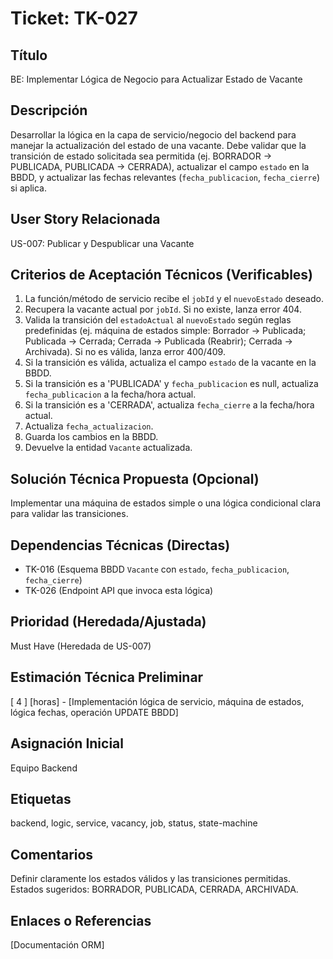 # Ticket: TK-027

## Título
BE: Implementar Lógica de Negocio para Actualizar Estado de Vacante

## Descripción
Desarrollar la lógica en la capa de servicio/negocio del backend para manejar la actualización del estado de una vacante. Debe validar que la transición de estado solicitada sea permitida (ej. BORRADOR -> PUBLICADA, PUBLICADA -> CERRADA), actualizar el campo `estado` en la BBDD, y actualizar las fechas relevantes (`fecha_publicacion`, `fecha_cierre`) si aplica.

## User Story Relacionada
US-007: Publicar y Despublicar una Vacante

## Criterios de Aceptación Técnicos (Verificables)
1.  La función/método de servicio recibe el `jobId` y el `nuevoEstado` deseado.
2.  Recupera la vacante actual por `jobId`. Si no existe, lanza error 404.
3.  Valida la transición del `estadoActual` al `nuevoEstado` según reglas predefinidas (ej. máquina de estados simple: Borrador -> Publicada; Publicada -> Cerrada; Cerrada -> Publicada (Reabrir); Cerrada -> Archivada). Si no es válida, lanza error 400/409.
4.  Si la transición es válida, actualiza el campo `estado` de la vacante en la BBDD.
5.  Si la transición es a 'PUBLICADA' y `fecha_publicacion` es null, actualiza `fecha_publicacion` a la fecha/hora actual.
6.  Si la transición es a 'CERRADA', actualiza `fecha_cierre` a la fecha/hora actual.
7.  Actualiza `fecha_actualizacion`.
8.  Guarda los cambios en la BBDD.
9.  Devuelve la entidad `Vacante` actualizada.

## Solución Técnica Propuesta (Opcional)
Implementar una máquina de estados simple o una lógica condicional clara para validar las transiciones.

## Dependencias Técnicas (Directas)
* TK-016 (Esquema BBDD `Vacante` con `estado`, `fecha_publicacion`, `fecha_cierre`)
* TK-026 (Endpoint API que invoca esta lógica)

## Prioridad (Heredada/Ajustada)
Must Have (Heredada de US-007)

## Estimación Técnica Preliminar
[ 4 ] [horas] - [Implementación lógica de servicio, máquina de estados, lógica fechas, operación UPDATE BBDD]

## Asignación Inicial
Equipo Backend

## Etiquetas
backend, logic, service, vacancy, job, status, state-machine

## Comentarios
Definir claramente los estados válidos y las transiciones permitidas. Estados sugeridos: BORRADOR, PUBLICADA, CERRADA, ARCHIVADA.

## Enlaces o Referencias
[Documentación ORM]